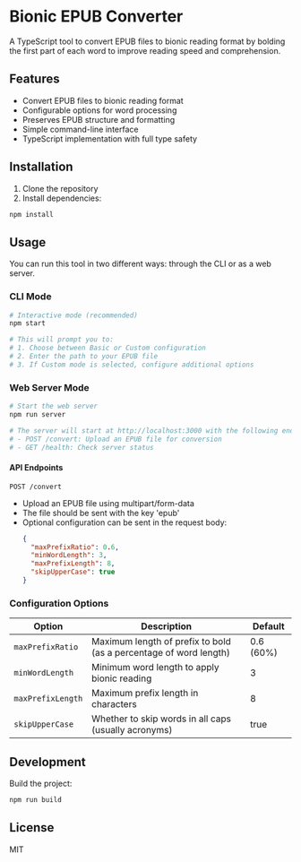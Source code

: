 # Bionic EPUB Converter

A TypeScript tool to convert EPUB files to bionic reading format by bolding the first part of each word to improve reading speed and comprehension.

## Features

- Convert EPUB files to bionic reading format
- Configurable options for word processing
- Preserves EPUB structure and formatting
- Simple command-line interface
- TypeScript implementation with full type safety

## Installation

1. Clone the repository
2. Install dependencies:
```bash
npm install
```

## Usage

You can run this tool in two different ways: through the CLI or as a web server.

### CLI Mode

```bash
# Interactive mode (recommended)
npm start

# This will prompt you to:
# 1. Choose between Basic or Custom configuration
# 2. Enter the path to your EPUB file
# 3. If Custom mode is selected, configure additional options
```

### Web Server Mode

```bash
# Start the web server
npm run server

# The server will start at http://localhost:3000 with the following endpoints:
# - POST /convert: Upload an EPUB file for conversion
# - GET /health: Check server status
```

#### API Endpoints

`POST /convert`
- Upload an EPUB file using multipart/form-data
- The file should be sent with the key 'epub'
- Optional configuration can be sent in the request body:
  ```json
  {
    "maxPrefixRatio": 0.6,
    "minWordLength": 3,
    "maxPrefixLength": 8,
    "skipUpperCase": true
  }
  ```

### Configuration Options

| Option | Description | Default |
|--------|-------------|---------|
| `maxPrefixRatio` | Maximum length of prefix to bold (as a percentage of word length) | 0.6 (60%) |
| `minWordLength` | Minimum word length to apply bionic reading | 3 |
| `maxPrefixLength` | Maximum prefix length in characters | 8 |
| `skipUpperCase` | Whether to skip words in all caps (usually acronyms) | true |

## Development

Build the project:
```bash
npm run build
```

## License

MIT
